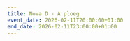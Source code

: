 ```yaml
---
title: Nova D - A ploeg
event_date: 2026-02-11T20:00:00+01:00
end_date: 2026-02-11T23:00:00+01:00
---
```

